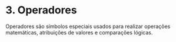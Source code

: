 # 3. Operadores

Operadores são símbolos especiais usados para realizar operações matemáticas, atribuições de valores e comparações lógicas.